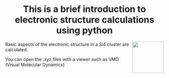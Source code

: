 
## <h1 align="center">**This is a brief introduction to electronic structure calculations using python**</h1>

<img align="right" width="100" height="100" src="https://picsum.photos/100/100">

Basic aspects of the electronic structure in a Si4 cluster are calculated. 

You can open the .xyz files with a viewer such as VMD (Visual Molecular Dynamics)



